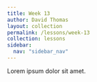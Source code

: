 ```yaml
---
title: Week 13
author: David Thomas
layout: collection
permalink: /lessons/week-13
collection: lessons
sidebar:
  nav: "sidebar_nav"
---
```


Lorem ipsum dolor sit amet.
